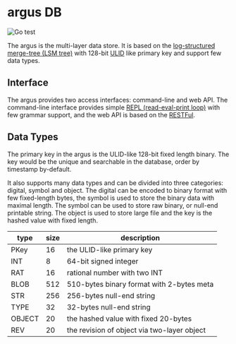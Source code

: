 # argus DB #
![Go test](https://github.com/cmj0121/argusdb/workflows/ci/badge.svg)

The argus is the multi-layer data store. It is based on the [log-structured merge-tree (LSM tree)][0]
with 128-bit [ULID][1] like primary key and support few data types.

## Interface ##
The argus provides two access interfaces: command-line and web API. The command-line interface
provides simple [REPL (read-eval-print loop)][2] with few grammar support, and the web API is based
on the [RESTFul][3].


## Data Types ##
The primary key in the argus is the ULID-like 128-bit fixed length binary. The key would be the
unique and searchable in the database, order by timestamp by-default.

It also supports many data types and can be divided into three categories: digital, symbol and object.
The digital can be encoded to binary format with few fixed-length bytes, the symbol is used to store
the binary data with maximal length. The symbol can be used to store raw binary, or null-end printable
string. The object is used to store large file and the key is the hashed value with fixed length.


| type   | size | description                                 |
|--------|------|---------------------------------------------|
| PKey   |  16  | the ULID-like primary key                   |
| INT    |   8  | 64-bit signed integer                       |
|   RAT  |  16  | rational number with two INT                |
| BLOB   | 512  | 510-bytes binary format with 2-bytes meta   |
|   STR  | 256  | 256-bytes null-end string                   |
|   TYPE |  32  | 32-bytes null-end string                    |
| OBJECT |  20  | the hashed value with fixed 20-bytes        |
|   REV  |  20  | the revision of object via two-layer object |


[0]: https://en.wikipedia.org/wiki/Log-structured_merge-tree
[1]: https://github.com/ulid/spec
[2]: https://en.wikipedia.org/wiki/Read%E2%80%93eval%E2%80%93print_loop
[3]: https://en.wikipedia.org/wiki/Representational_state_transfer

